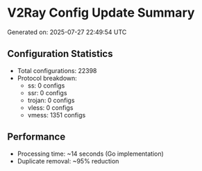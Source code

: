 # V2Ray Config Update Summary
Generated on: 2025-07-27 22:49:54 UTC

## Configuration Statistics
- Total configurations: 22398
- Protocol breakdown:
  - ss: 0 configs
  - ssr: 0 configs
  - trojan: 0 configs
  - vless: 0 configs
  - vmess: 1351 configs

## Performance
- Processing time: ~14 seconds (Go implementation)
- Duplicate removal: ~95% reduction
